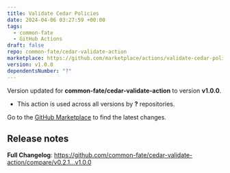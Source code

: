 ```yaml
---
title: Validate Cedar Policies
date: 2024-04-06 03:27:59 +00:00
tags:
  - common-fate
  - GitHub Actions
draft: false
repo: common-fate/cedar-validate-action
marketplace: https://github.com/marketplace/actions/validate-cedar-policies
version: v1.0.0
dependentsNumber: "?"
---
```



Version updated for **common-fate/cedar-validate-action** to version **v1.0.0**.
- This action is used across all versions by **?** repositories.

Go to the [GitHub Marketplace](https://github.com/marketplace/actions/validate-cedar-policies) to find the latest changes.

## Release notes

**Full Changelog**: https://github.com/common-fate/cedar-validate-action/compare/v0.2.1...v1.0.0

